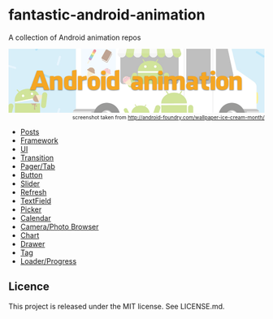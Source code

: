 # fantastic-android-animation
A collection of Android animation repos

![](Screenshots/Banner.png)
<label style="display: block; text-align:right;font-size:10px">screenshot taken from http://android-foundry.com/wallpaper-ice-cream-month/</label>


- [Posts](Animation/posts.md)
- [Framework](Animation/framework.md)
- [UI](Animation/ui.md)
- [Transition](Animation/transition.md)
- [Pager/Tab](Animation/pager.md)
- [Button](Animation/button.md)
- [Slider](Animation/slider.md)
- [Refresh](Animation/refresh.md)
- [TextField](Animation/textfield.md)
- [Picker](Animation/picker.md)
- [Calendar](Animation/calendar.md)
- [Camera/Photo Browser](camera.md)
- [Chart](Animation/chart.md)
- [Drawer](Animation/drawer.md)
- [Tag](Animation/tag.md)
- [Loader/Progress](Animation/loader.md)

Licence
--
This project is released under the MIT license. See LICENSE.md.
